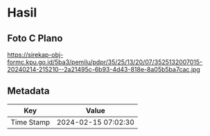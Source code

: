 # Hasil

## Foto C Plano

https://sirekap-obj-formc.kpu.go.id/5ba3/pemilu/pdpr/35/25/13/20/07/3525132007015-20240214-215210--2a21495c-6b93-4d43-818e-8a05b5ba7cac.jpg


## Metadata

| Key        | Value               |
| ---------- | ------------------- |
| Time Stamp | 2024-02-15 07:02:30 |



